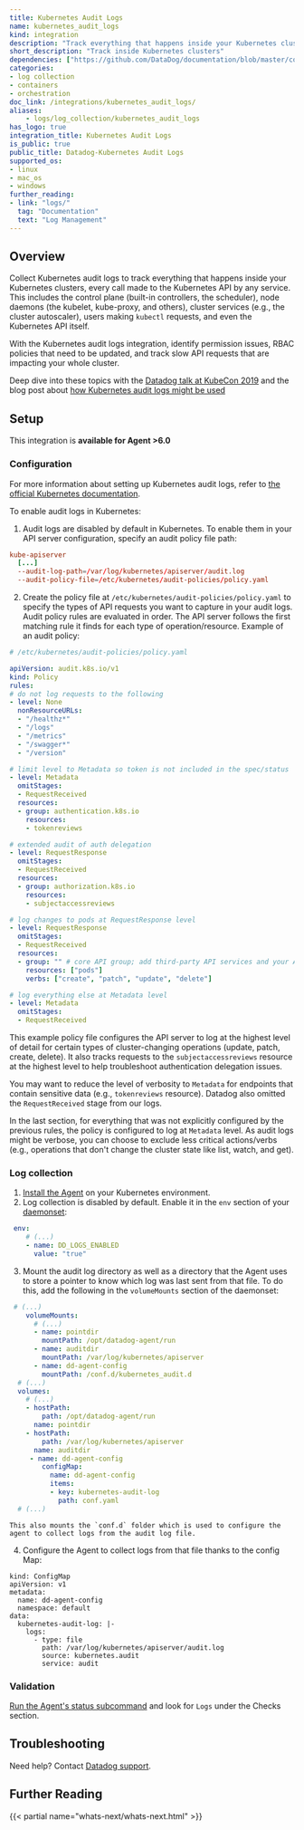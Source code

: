 ```yaml
---
title: Kubernetes Audit Logs
name: kubernetes_audit_logs
kind: integration
description: "Track everything that happens inside your Kubernetes clusters"
short_description: "Track inside Kubernetes clusters"
dependencies: ["https://github.com/DataDog/documentation/blob/master/content/en/integrations/kubernetes_audit_logs.md"]
categories:
- log collection
- containers
- orchestration
doc_link: /integrations/kubernetes_audit_logs/
aliases:
    - logs/log_collection/kubernetes_audit_logs
has_logo: true
integration_title: Kubernetes Audit Logs
is_public: true
public_title: Datadog-Kubernetes Audit Logs
supported_os:
- linux
- mac_os
- windows
further_reading:
- link: "logs/"
  tag: "Documentation"
  text: "Log Management"
---
```


## Overview

Collect Kubernetes audit logs to track everything that happens inside your Kubernetes clusters, every call made to the Kubernetes API by any service. This includes the control plane (built-in controllers, the scheduler), node daemons (the kubelet, kube-proxy, and others), cluster services (e.g., the cluster autoscaler), users making `kubectl` requests, and even the Kubernetes API itself.

With the Kubernetes audit logs integration, identify permission issues, RBAC policies that need to be updated, and track slow API requests that are impacting your whole cluster.

Deep dive into these topics with the [Datadog talk at KubeCon 2019][1] and the blog post about [how Kubernetes audit logs might be used][2]

## Setup

This integration is **available for Agent >6.0**

### Configuration

For more information about setting up Kubernetes audit logs, refer to [the official Kubernetes documentation][3].

To enable audit logs in Kubernetes:

1. Audit logs are disabled by default in Kubernetes. To enable them in your API server configuration, specify an audit policy file path:

  ```conf
  kube-apiserver
    [...]
    --audit-log-path=/var/log/kubernetes/apiserver/audit.log
    --audit-policy-file=/etc/kubernetes/audit-policies/policy.yaml
  ```

2. Create the policy file at `/etc/kubernetes/audit-policies/policy.yaml` to specify the types of API requests you want to capture in your audit logs.  Audit policy rules are evaluated in order. The API server follows the first matching rule it finds for each type of operation/resource. Example of an audit policy:

```yaml
# /etc/kubernetes/audit-policies/policy.yaml

apiVersion: audit.k8s.io/v1
kind: Policy
rules:
# do not log requests to the following
- level: None
  nonResourceURLs:
  - "/healthz*"
  - "/logs"
  - "/metrics"
  - "/swagger*"
  - "/version"

# limit level to Metadata so token is not included in the spec/status
- level: Metadata
  omitStages:
  - RequestReceived
  resources:
  - group: authentication.k8s.io
    resources:
    - tokenreviews

# extended audit of auth delegation
- level: RequestResponse
  omitStages:
  - RequestReceived
  resources:
  - group: authorization.k8s.io
    resources:
    - subjectaccessreviews

# log changes to pods at RequestResponse level
- level: RequestResponse
  omitStages:
  - RequestReceived
  resources:
  - group: "" # core API group; add third-party API services and your API services if needed
    resources: ["pods"]
    verbs: ["create", "patch", "update", "delete"]

# log everything else at Metadata level
- level: Metadata
  omitStages:
  - RequestReceived
```

This example policy file configures the API server to log at the highest level of detail for certain types of cluster-changing operations (update, patch, create, delete). It also tracks requests to the `subjectaccessreviews` resource at the highest level to help troubleshoot authentication delegation issues.

You may want to reduce the level of verbosity to `Metadata` for endpoints that contain sensitive data (e.g., `tokenreviews` resource). Datadog also omitted the `RequestReceived` stage from our logs.

In the last section, for everything that was not explicitly configured by the previous rules, the policy is configured to log at `Metadata` level. As audit logs might be verbose, you can choose to exclude less critical actions/verbs (e.g., operations that don't change the cluster state like list, watch, and get).

### Log collection

1. [Install the Agent][1] on your Kubernetes environment.
2. Log collection is disabled by default. Enable it in the `env` section of your [daemonset][4]:

  ```yaml
   env:
      # (...)
      - name: DD_LOGS_ENABLED
        value: "true"
  ```

3. Mount the audit log directory as well as a directory that the Agent uses to store a pointer to know which log was last sent from that file. To do this, add the following in the `volumeMounts` section of the daemonset:

  ```yaml
   # (...)
      volumeMounts:
        # (...)
        - name: pointdir
          mountPath: /opt/datadog-agent/run
        - name: auditdir
          mountPath: /var/log/kubernetes/apiserver
        - name: dd-agent-config
          mountPath: /conf.d/kubernetes_audit.d
    # (...)
    volumes:
      # (...)
      - hostPath:
          path: /opt/datadog-agent/run
        name: pointdir
      - hostPath:
          path: /var/log/kubernetes/apiserver
        name: auditdir
       - name: dd-agent-config
          configMap:
            name: dd-agent-config
            items:
            - key: kubernetes-audit-log
              path: conf.yaml
    # (...)
  ```

    This also mounts the `conf.d` folder which is used to configure the agent to collect logs from the audit log file.

4. Configure the Agent to collect logs from that file thanks to the config Map:

  ```text
  kind: ConfigMap
  apiVersion: v1
  metadata:
    name: dd-agent-config
    namespace: default
  data:
    kubernetes-audit-log: |-
      logs:
        - type: file
          path: /var/log/kubernetes/apiserver/audit.log
          source: kubernetes.audit
          service: audit
  ```

### Validation

[Run the Agent's status subcommand][5] and look for `Logs` under the Checks section.

## Troubleshooting

Need help? Contact [Datadog support][6].

## Further Reading

{{< partial name="whats-next/whats-next.html" >}}

[1]: /agent/kubernetes/#installation
[2]: https://www.youtube.com/watch?v=raJRLmGb9Is&t=1s
[3]: https://kubernetes.io/docs/tasks/debug-application-cluster/audit/
[4]: /agent/kubernetes/daemonset_setup/?tab=k8sfile#log-collection
[5]: /agent/guide/agent-commands/#agent-status-and-information
[6]: /help
